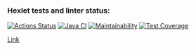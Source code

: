 ### Hexlet tests and linter status:
[![Actions Status](https://github.com/AlexTtkn/java-project-72/actions/workflows/hexlet-check.yml/badge.svg)](https://github.com/AlexTtkn/java-project-72/actions)
[![Java CI](https://github.com/AlexTtkn/java-project-72/actions/workflows/main.yml/badge.svg)](https://github.com/AlexTtkn/java-project-72/actions/workflows/main.yml)
[![Maintainability](https://api.codeclimate.com/v1/badges/3a11936577e58993f087/maintainability)](https://codeclimate.com/github/AlexTtkn/java-project-72/maintainability)
[![Test Coverage](https://api.codeclimate.com/v1/badges/3a11936577e58993f087/test_coverage)](https://codeclimate.com/github/AlexTtkn/java-project-72/test_coverage)

[Link](https://java-project-72-5ho0.onrender.com)
